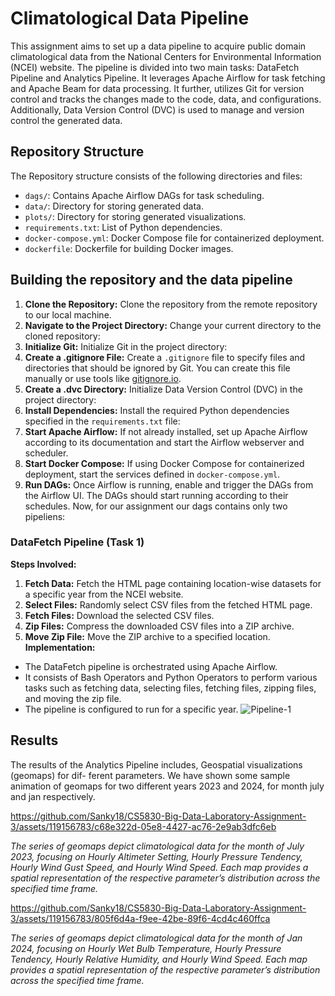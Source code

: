 # Climatological Data Pipeline

This assignment aims to set up a data pipeline to acquire public domain climatological data from the National Centers for Environmental Information (NCEI) website. The pipeline is divided into two main tasks: DataFetch Pipeline and Analytics Pipeline. It leverages Apache Airflow for task fetching and Apache Beam for data processing. It further, utilizes Git for version control and tracks the changes made to the code, data, and configurations. Additionally, Data Version Control (DVC) is used to manage and version control the generated data.

## Repository Structure

The Repository structure consists of the following directories and files:

- `dags/`: Contains Apache Airflow DAGs for task scheduling.
- `data/`: Directory for storing generated data.
- `plots/`: Directory for storing generated visualizations.
- `requirements.txt`: List of Python dependencies.
- `docker-compose.yml`: Docker Compose file for containerized deployment.
- `dockerfile`: Dockerfile for building Docker images.
## Building the repository and the data pipeline
1. **Clone the Repository:** 
   Clone the repository from the remote repository to our local machine.
2. **Navigate to the Project Directory:** 
Change your current directory to the cloned repository:
3. **Initialize Git:** 
Initialize Git in the project directory:
4. **Create a .gitignore File:** 
Create a `.gitignore` file to specify files and directories that should be ignored by Git. You can create this file manually or use tools like [gitignore.io](https://www.gitignore.io/).
5. **Create a .dvc Directory:** 
Initialize Data Version Control (DVC) in the project directory:
6. **Install Dependencies:** 
Install the required Python dependencies specified in the `requirements.txt` file:
7. **Start Apache Airflow:** 
If not already installed, set up Apache Airflow according to its documentation and start the Airflow webserver and scheduler.
8. **Start Docker Compose:** 
If using Docker Compose for containerized deployment, start the services defined in `docker-compose.yml`.
9. **Run DAGs:** 
Once Airflow is running, enable and trigger the DAGs from the Airflow UI. The DAGs should start running according to their schedules.
Now, for our assignment our dags contains only two pipeliens:
### DataFetch Pipeline (Task 1)
**Steps Involved:**
1. **Fetch Data:** Fetch the HTML page containing location-wise datasets for a specific year from the NCEI website.
2. **Select Files:** Randomly select CSV files from the fetched HTML page.
3. **Fetch Files:** Download the selected CSV files.
4. **Zip Files:** Compress the downloaded CSV files into a ZIP archive.
5. **Move Zip File:** Move the ZIP archive to a specified location.
**Implementation:**
- The DataFetch pipeline is orchestrated using Apache Airflow.
- It consists of Bash Operators and Python Operators to perform various tasks such as fetching data, selecting files, fetching files, zipping files, and moving the zip file.
- The pipeline is configured to run for a specific year.
![Pipeline-1](https://github.com/Sanky18/CS5830-Big-Data-Laboratory-Assignment-3/assets/119156783/606afaed-b163-408b-8d55-5e9d30b6abe5)

## Results
The results of the Analytics Pipeline includes, Geospatial visualizations (geomaps) for dif-
ferent parameters. We have shown some sample animation of geomaps for two different years 2023 and
2024, for month july and jan respectively.

https://github.com/Sanky18/CS5830-Big-Data-Laboratory-Assignment-3/assets/119156783/c68e322d-05e8-4427-ac76-2e9ab3dfc6eb


*The series of geomaps depict climatological data for the month of July 2023, focusing on Hourly Altimeter Setting, Hourly Pressure Tendency, Hourly Wind Gust Speed, and
Hourly Wind Speed. Each map provides a spatial representation of the respective parameter’s
distribution across the specified time frame.*



https://github.com/Sanky18/CS5830-Big-Data-Laboratory-Assignment-3/assets/119156783/805f6d4a-f9ee-42be-89f6-4cd4c460ffca

*The series of geomaps depict climatological data for the month of Jan 2024, focusing on Hourly Wet Bulb Temperature, Hourly Pressure Tendency, Hourly Relative Humidity,
and Hourly Wind Speed. Each map provides a spatial representation of the respective parameter’s distribution across the specified time frame.*

